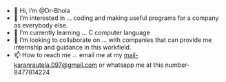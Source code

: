 - 👋 Hi, I’m @Dr-Bhola
- 👀 I’m interested in ... coding and making useful programs for a company as everybody else.
- 🌱 I’m currently learning ... C computer language
- 💞️ I’m looking to collaborate on ... with companies that can provide me internship and guidance in this workfield.
- 📫 How to reach me ... email me at my mail-karanrautela.097@gmail.com or whatsapp me at this number- 8477814224

<!---
Dr-Bhola/Dr-Bhola is a ✨ special ✨ repository because its `README.md` (this file) appears on your GitHub profile.
You can click the Preview link to take a look at your changes.
--->

